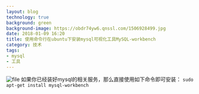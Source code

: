 ```yaml
---
layout: blog
technology: true
background: green
background-image: https://obdr74yw6.qnssl.com/1506928499.jpg
date: 2018-01-09 16:20
title: 使用命令行在ubuntu下安装mysql可视化工具MySQL-workbench
category: 技术
tags:
- mysql
- 工具
---
```


![file](https://obdr74yw6.qnssl.com/image/ceKOdSwmg8PKGpo6eaXhCs02eeWVTrrPkLihQJBc.png)
如果你已经装好mysql的相关服务，那么直接使用如下命令即可安装：
`sudo apt-get install mysql-workbench`